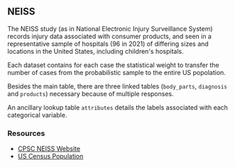 ## NEISS

The NEISS study (as in National Electronic Injury Surveillance System) records injury data associated with consumer products, and seen in a representative sample of hospitals (96 in 2021) of differing sizes and locations in the United States, including children's hospitals.

Each dataset contains for each case the statistical weight to transfer the number of cases from the probabilistic sample to the entire US popolation.

Besides the main table, there are three linked tables (`body_parts`, `diagnosis` and `products`) necessary because of multiple responses.

An ancillary lookup table `attributes` details the labels associated with each categorical variable.

### Resources
- [CPSC NEISS Website](https://www.cpsc.gov/cgibin/NEISSQuery/home.aspx)
- [US Census Population]()
